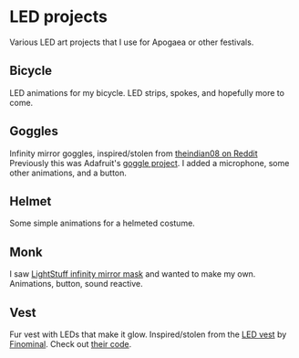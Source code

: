 LED projects
============

Various LED art projects that I use for Apogaea or other festivals.

Bicycle
-------

LED animations for my bicycle. LED strips, spokes, and hopefully more to come.

Goggles
-------

Infinity mirror goggles, inspired/stolen from [theindian08 on
Reddit](https://www.reddit.com/r/arduino/comments/8i6m5w/) Previously this was
Adafruit's [goggle project](https://www.adafruit.com/product/2221). I added a
microphone, some other animations, and a button.

Helmet
------

Some simple animations for a helmeted costume.

Monk
----

I saw [LightStuff infinity mirror
mask](https://www.instagram.com/p/BCwOx3URL7J/) and wanted to make my own.
Animations, button, sound reactive.

Vest
----

Fur vest with LEDs that make it glow. Inspired/stolen from the [LED
vest](https://www.youtube.com/watch?v=J8TyGCo32pY) by
[Finominal](https://github.com/finominal). Check out [their
code](https://github.com/finominal/LedVestPlasmaGenerator).
